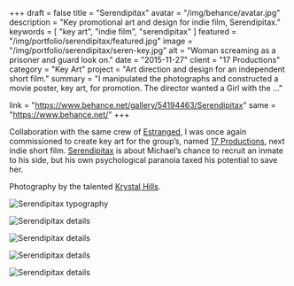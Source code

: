 +++
draft = false
title = "Serendipitax"
avatar = "/img/behance/avatar.jpg"
description = "Key promotional art and design for indie film, Serendipitax."
keywords = [ "key art", "indie film", "serendipitax" ]
featured = "/img/portfolio/serendipitax/featured.jpg"
image = "/img/portfolio/serendipitax/seren-key.jpg"
alt = "Woman screaming as a prisoner and guard look on."
date = "2015-11-27"
client = "17 Productions"
category = "Key Art"
project = "Art direction and design for an independent short film."
summary = "I manipulated the photographs and constructed a movie poster, key art, for promotion. The director wanted a Girl with the ..."

link = "https://www.behance.net/gallery/54194463/Serendipitax"
same = "https://www.behance.net/"
+++

Collaboration with the same crew of [Estranged](http://williampansky.com/portfolio/estranged), I was once again commissioned to create key art for the group’s, named [17 Productions](https://www.facebook.com/17-productions-483227768524815/), next indie short film. [Serendipitax](https://www.facebook.com/Serendipitax/) is about Michael’s chance to recruit an inmate to his side, but his own psychological paranoia taxed his potential to save her.

Photography by the talented [Krystal Hills](https://www.facebook.com/KrystalHills).

![Serendipitax typography](/img/portfolio/serendipitax/seren-type.png)

![Serendipitax details](/img/portfolio/serendipitax/seren-detail-01.jpg)

![Serendipitax details](/img/portfolio/serendipitax/seren-detail-02.jpg)

![Serendipitax details](/img/portfolio/serendipitax/seren-detail-03.jpg)

![Serendipitax details](/img/portfolio/serendipitax/seren-detail-04.jpg)
